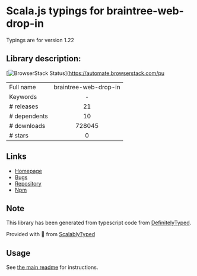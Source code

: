 
# Scala.js typings for braintree-web-drop-in

Typings are for version 1.22

## Library description:
[![BrowserStack Status](https://automate.browserstack.com/badge.svg?badge_key=eXpPWDNzYkdKZkxuQ1VaYkRqOTYwT1hBZ1ZWcFNoWGE1Mm1UYk02cGNYRT0tLTc5RXJRNFhQdnBlOXFlQlYwdjY4SFE9PQ==--e62ce6f205d984a440dca2c74289c82a30ad84a8)](https://automate.browserstack.com/pu

|                    |                 |
| ------------------ | :-------------: |
| Full name          | braintree-web-drop-in |
| Keywords           | - |
| # releases         | 21 |
| # dependents       | 10 |
| # downloads        | 728045 |
| # stars            | 0 |

## Links
- [Homepage](https://github.com/braintree/braintree-web-dropin#readme)
- [Bugs](https://github.com/braintree/braintree-web-dropin/issues)
- [Repository](https://github.com/braintree/braintree-web-dropin)
- [Npm](https://www.npmjs.com/package/braintree-web-drop-in)
    


## Note
This library has been generated from typescript code from [DefinitelyTyped](https://definitelytyped.org).

Provided with :purple_heart: from [ScalablyTyped](https://github.com/oyvindberg/ScalablyTyped)

## Usage
See [the main readme](../../readme.md) for instructions.


